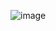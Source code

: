 ![image](https://github.com/VijayaAnandhanP/727722EUCD055-cc1-q8/assets/151619481/5e4f09d9-b2d8-42f6-87bf-12f94bd72c34)
